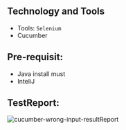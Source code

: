 ## Technology and Tools
 - Tools: ```Selenium```
 - Cucumber
## Pre-requisit:
 - Java install must
 - InteliJ
## TestReport:
![cucumber-wrong-input-resultReport](https://user-images.githubusercontent.com/52061402/212404710-6f849ee9-d008-4feb-8022-6fd192e9bf2a.JPG)
